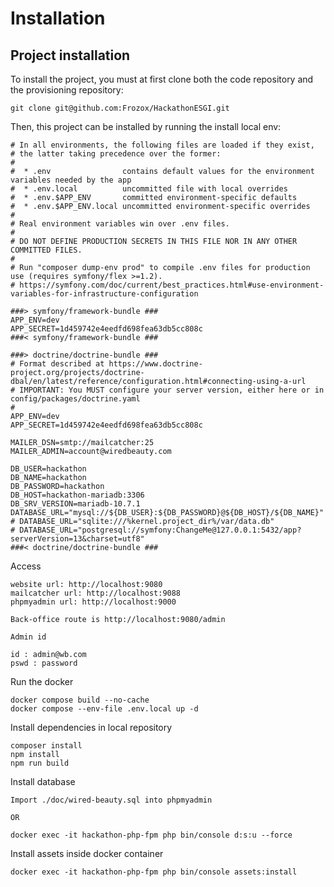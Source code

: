 Installation
============

Project installation
--------------------


To install the project, you must at first clone both the code repository and the provisioning repository:
```
git clone git@github.com:Frozox/HackathonESGI.git
```

Then, this project can be installed by running the install local env:
```
# In all environments, the following files are loaded if they exist,
# the latter taking precedence over the former:
#
#  * .env                contains default values for the environment variables needed by the app
#  * .env.local          uncommitted file with local overrides
#  * .env.$APP_ENV       committed environment-specific defaults
#  * .env.$APP_ENV.local uncommitted environment-specific overrides
#
# Real environment variables win over .env files.
#
# DO NOT DEFINE PRODUCTION SECRETS IN THIS FILE NOR IN ANY OTHER COMMITTED FILES.
#
# Run "composer dump-env prod" to compile .env files for production use (requires symfony/flex >=1.2).
# https://symfony.com/doc/current/best_practices.html#use-environment-variables-for-infrastructure-configuration

###> symfony/framework-bundle ###
APP_ENV=dev
APP_SECRET=1d459742e4eedfd698fea63db5cc808c
###< symfony/framework-bundle ###

###> doctrine/doctrine-bundle ###
# Format described at https://www.doctrine-project.org/projects/doctrine-dbal/en/latest/reference/configuration.html#connecting-using-a-url
# IMPORTANT: You MUST configure your server version, either here or in config/packages/doctrine.yaml
#
APP_ENV=dev
APP_SECRET=1d459742e4eedfd698fea63db5cc808c

MAILER_DSN=smtp://mailcatcher:25
MAILER_ADMIN=account@wiredbeauty.com

DB_USER=hackathon
DB_NAME=hackathon
DB_PASSWORD=hackathon
DB_HOST=hackathon-mariadb:3306
DB_SRV_VERSION=mariadb-10.7.1
DATABASE_URL="mysql://${DB_USER}:${DB_PASSWORD}@${DB_HOST}/${DB_NAME}"
# DATABASE_URL="sqlite:///%kernel.project_dir%/var/data.db"
# DATABASE_URL="postgresql://symfony:ChangeMe@127.0.0.1:5432/app?serverVersion=13&charset=utf8"
###< doctrine/doctrine-bundle ###
```

Access

```
website url: http://localhost:9080
mailcatcher url: http://localhost:9088
phpmyadmin url: http://localhost:9000

Back-office route is http://localhost:9080/admin

Admin id

id : admin@wb.com
pswd : password
```

Run the docker 

```
docker compose build --no-cache
docker compose --env-file .env.local up -d 
```

Install dependencies in local repository

```
composer install
npm install
npm run build
```
Install database 

```
Import ./doc/wired-beauty.sql into phpmyadmin

OR

docker exec -it hackathon-php-fpm php bin/console d:s:u --force
```

Install assets inside docker container 

```
docker exec -it hackathon-php-fpm php bin/console assets:install
```